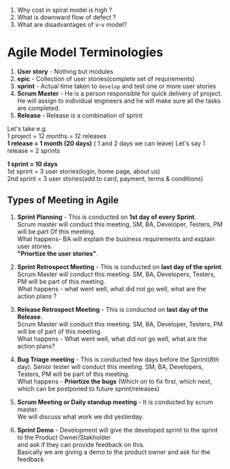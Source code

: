1. Why cost in spiral model is high ?
2. What is downward flow of defect ?
3. What are disadvantages of v-v model?

# Agile Model Terminologies
1. **User story** - Nothing but modules  
2. **epic** - Collection of user stories(complete set of requirements)
3. **sprint** - Actual time taken to `develop` and test one or more user stories
4. **Scrum Master** - He is a person responsible for quick delivery of project.  
He will assign to individual engineers and he will make sure all the tasks are completed.
5. **Release** - Release is a combination of sprint

Let's take e.g.  
1 project = 12 months = 12 releases  
**1 release = 1 month (20 days)**  ( 1 and 2 days we can leave)
Let's say 1 release = 2 sprints

**1 sprint = 10 days**  
1st sprint = 3 user stories(login, home page, about us)  
2nd sprint = 3 user stories(add to card, payment, terms & conditions)

## Types of Meeting in Agile
1. **Sprint Planning** - This is conducted on **1st day of every Sprint**.  
 Scrum master will conduct this meeting,
SM, BA, Developer, Testers, PM will be part Of this meeting.  
What happens- BA will explain the business requirements and explain user stories.  
**"Priortize the user stories"**.

2. **Sprint Retrospect Meeting** - This is conducted on **last day of the sprint**.  
Scrum Master will conduct this meeting. SM, BA, Developers, Testers, PM will be part of this meeting.  
What happens - what went well, what did not go well, what are the action plans ?

3. **Release Retrospect Meeting** - This is conducted on **last day of the Release.**  
Scrum Master will conduct this meeting. SM, BA, Developer, Testers, PM will be of part of this meeting.  
What happens - What went well, what did not go well, what are the action plans?

4. **Bug Triage meeting** - This is conducted few days before the Sprint(8th day).
Senior tester will conduct this meeting.
SM, BA, Developers, Testers, PM will be part of this meeting.  
What happens - **Priortize the bugs** (Which on to fix first, which next, which can be postponed to future sprint/releases)

5. **Scrum Meeting or Daily standup meeting** - It is conducted by scrum master.  
We will discuss what work we did yesterday.

6. **Sprint Demo** - Development will give the developed sprint to the sprint to the Product Owner/Stakholder  
and ask if they can provide feedback on this.  
Basically we are giving a demo to the product owner and ask for the feedback

